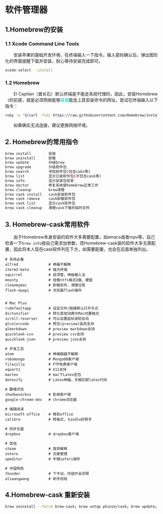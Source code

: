 # 软件管理器

## 1.Homebrew的安装

### 1.1 Xcode Command Line Tools

　　安装苹果的基础开发环境，在终端输入一下指令，输入密码确认后，弹出图形化的界面提醒下载并安装，耐心等待安装完成即可。

```sh
xcode-select --install
```

### 1.2 Homebrew

　　EI Capitan（酋长石）默认终端是不能走系统代理的，因此，安装Homebrew（的前提，就是必须网络能够<font color="turquoise">**直接**</font>能连上其安装命令的网址。尝试在终端输入以下指令：

```sh
ruby -e "$(curl -fsSL https://raw.githubusercontent.com/Homebrew/install/master/install)"
```
　　如果确实无法连接，建议更换网络环境。

## 2. Homebrew的常用指令

```sh
brew install 		安装
brew uninstall 		卸载
brew update			升级brew
brew upgrade		升级软件包
brew search			寻找软件包(包含caks等)
brew list			显示已装软件包(不包含cask等)
brew info			显示安装包信息
brew doctor			修复系统使homebrew正常工作
brew cleanup		brew清理
brew cask install	cask安装软件包
brew cask remove	cask卸载软件包
brew cask list		显示cask软件包
brew cask cleanup	清理cask下载的临时文件
```

## 3. Homebrew-cask常用软件

　　由于Homebrew本身安装的软件大多需要配置，如emacs或者mpv等，自己检查一下`brew info`按自己需求加参数，而Homebrew-cask装的软件大多无需配置，因此将本人现在cask软件列在下方，如需要配置，也会在后面单独列出。

```
# 系统必备
alfred				# 神器不解释
iterm2-beta			# 强大终端
squirrel			# 鼠须管，神级输入法
mounty				# 挂载ntfs格式U盘、硬盘
cleanmymac			# 卸载软件，清理垃圾
flash-npapi         # 浏览器flash插件


# Mac Plus
rcdefaultapp		# 设定文件/链接默认打开方式
dictunifier			# 转化其他词典为Mac内置格式
scroll-reverser		# 可以设置鼠标滚轮反向
qlcolorcode			# 预览(preview)高亮支持
qlmarkdown			# preview markdown支持
quicklook-csv		# preview csv支持
quicklook-json		# preview json支持

# 开发工具
atom				# 神编辑器不解释
robomongo			# MongoDB客户端
filezilla			# FTP免费客户端
xquartz				# X11支持
mactex				# mac下Latex宏包
detexify			# Latex神器，手画匹配latex代码

# 翻墙浏览
shadowsocksx		# 影梭客户端
google-chrome-dev	# chrome浏览器

# 编辑阅读
microsoft-office	# 微软office
calibre				# 转格式, kindle好帮手

# 同步云盘
dropbox				# dropbox客户端 

# 其他
steam				# 放弃解释
zotero				# 文献管理
upeditor			# 中银safari插件

# 中国特色
thunder				# 下不动，你就开会员啊
aliwangwang			# 剁手初段
```
## 4.Homebrew-cask 重新安装

```sh
brew uninstall --force brew-cask; brew untap phinze/cask; brew update; brew cleanup; brew cask cleanup
```
